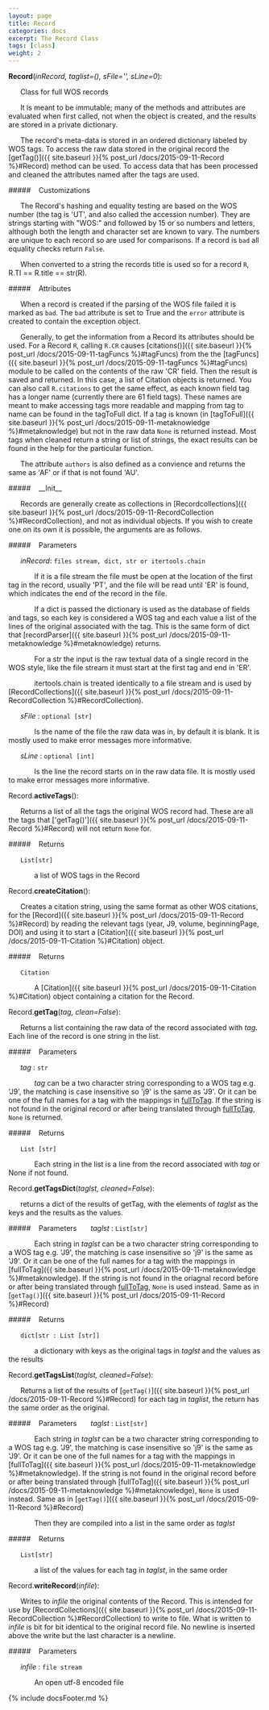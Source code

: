 ```yaml
---
layout: page
title: Record
categories: docs
excerpt: The Record Class
tags: [class]
weight: 2
---
```

<a name="Record"></a>
<a name="Record"></a>**Record**(_inRecord, taglist=(), sFile='', sLine=0_):

&nbsp;&nbsp;&nbsp;&nbsp;&nbsp;&nbsp;Class for full WOS records

&nbsp;&nbsp;&nbsp;&nbsp;&nbsp;&nbsp;It is meant to be immutable; many of the methods and attributes are evaluated when first called, not when the object is created, and the results are stored in a private dictionary.

&nbsp;&nbsp;&nbsp;&nbsp;&nbsp;&nbsp;The record's meta-data is stored in an ordered dictionary labeled by WOS tags. To access the raw data stored in the original record the [getTag()]({{ site.baseurl }}{% post_url /docs/2015-09-11-Record %}#Record) method can be used. To access data that has been processed and cleaned the attributes named after the tags are used.

#####&nbsp;&nbsp;&nbsp; Customizations

&nbsp;&nbsp;&nbsp;&nbsp;&nbsp;&nbsp;The Record's hashing and equality testing are based on the WOS number (the tag is 'UT', and also called the accession number). They are strings starting with "WOS:" and followed by 15 or so numbers and letters, although both the length and character set are known to vary. The numbers are unique to each record so are used for comparisons. If a record is `bad`  all equality checks return `False`.

&nbsp;&nbsp;&nbsp;&nbsp;&nbsp;&nbsp;When converted to a string the records title is used so for a record `R`, R.TI == R.title == str(R).

#####&nbsp;&nbsp;&nbsp; Attributes

&nbsp;&nbsp;&nbsp;&nbsp;&nbsp;&nbsp;When a record is created if the parsing of the WOS file failed it is marked as `bad`. The `bad` attribute is set to True and the `error` attribute is created to contain the exception object.

&nbsp;&nbsp;&nbsp;&nbsp;&nbsp;&nbsp;Generally, to get the information from a Record its attributes should be used. For a Record `R`, calling `R.CR` causes [citations()]({{ site.baseurl }}{% post_url /docs/2015-09-11-tagFuncs %}#tagFuncs) from the the [tagFuncs]({{ site.baseurl }}{% post_url /docs/2015-09-11-tagFuncs %}#tagFuncs) module to be called on the contents of the raw 'CR' field. Then the result is saved and returned. In this case, a list of Citation objects is returned. You can also call `R.citations` to get the same effect, as each known field tag has a longer name (currently there are 61 field tags). These names are meant to make accessing tags more readable and mapping from tag to name can be found in the tagToFull dict. If a tag is known (in [tagToFull]({{ site.baseurl }}{% post_url /docs/2015-09-11-metaknowledge %}#metaknowledge) but not in the raw data `None` is returned instead. Most tags when cleaned return a string or list of strings, the exact results can be found in the help for the particular function.

&nbsp;&nbsp;&nbsp;&nbsp;&nbsp;&nbsp;The attribute `authors` is also defined as a convience and returns the same as 'AF' or if that is not found 'AU'.

#####&nbsp;&nbsp;&nbsp; \_\_Init\_\_

&nbsp;&nbsp;&nbsp;&nbsp;&nbsp;&nbsp;Records are generally create as collections in  [Recordcollections]({{ site.baseurl }}{% post_url /docs/2015-09-11-RecordCollection %}#RecordCollection), and not as individual objects. If you wish to create one on its own it is possible, the arguments are as follows.

#####&nbsp;&nbsp;&nbsp; Parameters

&nbsp;&nbsp;&nbsp;&nbsp;&nbsp;&nbsp;_inRecord_: `files stream, dict, str or itertools.chain`

&nbsp;&nbsp;&nbsp;&nbsp;&nbsp;&nbsp;&nbsp;&nbsp;&nbsp;&nbsp;&nbsp;&nbsp; If it is a file stream the file must be open at the location of the first tag in the record, usually 'PT', and the file will be read until 'ER' is found, which indicates the end of the record in the file.

&nbsp;&nbsp;&nbsp;&nbsp;&nbsp;&nbsp;&nbsp;&nbsp;&nbsp;&nbsp;&nbsp;&nbsp; If a dict is passed the dictionary is used as the database of fields and tags, so each key is considered a WOS tag and each value a list of the lines of the original associated with the tag. This is the same form of dict that [recordParser]({{ site.baseurl }}{% post_url /docs/2015-09-11-metaknowledge %}#metaknowledge) returns.

&nbsp;&nbsp;&nbsp;&nbsp;&nbsp;&nbsp;&nbsp;&nbsp;&nbsp;&nbsp;&nbsp;&nbsp; For a str the input is the raw textual data of a single record in the WOS style, like the file stream it must start at the first tag and end in 'ER'.

&nbsp;&nbsp;&nbsp;&nbsp;&nbsp;&nbsp;&nbsp;&nbsp;&nbsp;&nbsp;&nbsp;&nbsp; itertools.chain is treated identically to a file stream and is used by [RecordCollections]({{ site.baseurl }}{% post_url /docs/2015-09-11-RecordCollection %}#RecordCollection).

&nbsp;&nbsp;&nbsp;&nbsp;&nbsp;&nbsp;_sFile_ : `optional [str]`

&nbsp;&nbsp;&nbsp;&nbsp;&nbsp;&nbsp;&nbsp;&nbsp;&nbsp;&nbsp;&nbsp;&nbsp; Is the name of the file the raw data was in, by default it is blank. It is mostly used to make error messages more informative.

&nbsp;&nbsp;&nbsp;&nbsp;&nbsp;&nbsp;_sLine_ : `optional [int]`

&nbsp;&nbsp;&nbsp;&nbsp;&nbsp;&nbsp;&nbsp;&nbsp;&nbsp;&nbsp;&nbsp;&nbsp; Is the line the record starts on in the raw data file. It is mostly used to make error messages more informative.


<a name="Record.activeTags"></a>Record.**activeTags**():

&nbsp;&nbsp;&nbsp;&nbsp;&nbsp;&nbsp;Returns a list of all the tags the original WOS record had. These are all the tags that ['getTag()']({{ site.baseurl }}{% post_url /docs/2015-09-11-Record %}#Record) will not return `None` for.

#####&nbsp;&nbsp;&nbsp; Returns

&nbsp;&nbsp;&nbsp;&nbsp;&nbsp;&nbsp;`List[str]`

&nbsp;&nbsp;&nbsp;&nbsp;&nbsp;&nbsp;&nbsp;&nbsp;&nbsp;&nbsp;&nbsp;&nbsp; a list of WOS tags in the Record


<a name="Record.createCitation"></a>Record.**createCitation**():

&nbsp;&nbsp;&nbsp;&nbsp;&nbsp;&nbsp;Creates a citation string, using the same format as other WOS citations, for the [Record]({{ site.baseurl }}{% post_url /docs/2015-09-11-Record %}#Record) by reading the relevant tags (year, J9, volume, beginningPage, DOI) and using it to start a [Citation]({{ site.baseurl }}{% post_url /docs/2015-09-11-Citation %}#Citation) object.

#####&nbsp;&nbsp;&nbsp; Returns

&nbsp;&nbsp;&nbsp;&nbsp;&nbsp;&nbsp;`Citation`

&nbsp;&nbsp;&nbsp;&nbsp;&nbsp;&nbsp;&nbsp;&nbsp;&nbsp;&nbsp;&nbsp;&nbsp; A [Citation]({{ site.baseurl }}{% post_url /docs/2015-09-11-Citation %}#Citation) object containing a citation for the Record.


<a name="Record.getTag"></a>Record.**getTag**(_tag, clean=False_):

&nbsp;&nbsp;&nbsp;&nbsp;&nbsp;&nbsp;Returns a list containing the raw data of the record associated with _tag_. Each line of the record is one string in the list.

#####&nbsp;&nbsp;&nbsp; Parameters

&nbsp;&nbsp;&nbsp;&nbsp;&nbsp;&nbsp;_tag_ : `str`

&nbsp;&nbsp;&nbsp;&nbsp;&nbsp;&nbsp;&nbsp;&nbsp;&nbsp;&nbsp;&nbsp;&nbsp; _tag_ can be a two character string corresponding to a WOS tag e.g. 'J9', the matching is case insensitive so 'j9' is the same as 'J9'. Or it can be one of the full names for a tag with the mappings in [fullToTag](#metaknowledge). If the string is not found in the original record or after being translated through [fullToTag](#metaknowledge), `None` is returned.

#####&nbsp;&nbsp;&nbsp; Returns

&nbsp;&nbsp;&nbsp;&nbsp;&nbsp;&nbsp;`List [str]`

&nbsp;&nbsp;&nbsp;&nbsp;&nbsp;&nbsp;&nbsp;&nbsp;&nbsp;&nbsp;&nbsp;&nbsp; Each string in the list is a line from the record associated with _tag_ or None if not found.


<a name="Record.getTagsDict"></a>Record.**getTagsDict**(_taglst, cleaned=False_):

&nbsp;&nbsp;&nbsp;&nbsp;&nbsp;&nbsp;returns a dict of the results of getTag, with the elements of _taglst_ as the keys and the results as the values.

#####&nbsp;&nbsp;&nbsp; Parameters
&nbsp;&nbsp;&nbsp;&nbsp;&nbsp;&nbsp;_taglst_ : `List[str]`

&nbsp;&nbsp;&nbsp;&nbsp;&nbsp;&nbsp;&nbsp;&nbsp;&nbsp;&nbsp;&nbsp;&nbsp; Each string in _taglst_ can be a two character string corresponding to a WOS tag e.g. 'J9', the matching is case insensitive so 'j9' is the same as 'J9'. Or it can be one of the full names for a tag with the mappings in [fullToTag]({{ site.baseurl }}{% post_url /docs/2015-09-11-metaknowledge %}#metaknowledge). If the string is not found in the oriagnal record before or after being translated through [fullToTag](#metaknowledge), `None` is used instead. Same as in [`getTag()`]({{ site.baseurl }}{% post_url /docs/2015-09-11-Record %}#Record)

#####&nbsp;&nbsp;&nbsp; Returns

&nbsp;&nbsp;&nbsp;&nbsp;&nbsp;&nbsp;`dict[str : List [str]]`

&nbsp;&nbsp;&nbsp;&nbsp;&nbsp;&nbsp;&nbsp;&nbsp;&nbsp;&nbsp;&nbsp;&nbsp; a dictionary with keys as the original tags in _taglst_ and the values as the results


<a name="Record.getTagsList"></a>Record.**getTagsList**(_taglst, cleaned=False_):

&nbsp;&nbsp;&nbsp;&nbsp;&nbsp;&nbsp;Returns a list of the results of [`getTag()`]({{ site.baseurl }}{% post_url /docs/2015-09-11-Record %}#Record) for each tag in _taglist_, the return has the same order as the original.

#####&nbsp;&nbsp;&nbsp; Parameters
&nbsp;&nbsp;&nbsp;&nbsp;&nbsp;&nbsp;_taglst_ : `List[str]`

&nbsp;&nbsp;&nbsp;&nbsp;&nbsp;&nbsp;&nbsp;&nbsp;&nbsp;&nbsp;&nbsp;&nbsp; Each string in _taglst_ can be a two character string corresponding to a WOS tag e.g. 'J9', the matching is case insensitive so 'j9' is the same as 'J9'. Or it can be one of the full names for a tag with the mappings in [fullToTag]({{ site.baseurl }}{% post_url /docs/2015-09-11-metaknowledge %}#metaknowledge). If the string is not found in the original record before or after being translated through [fullToTag]({{ site.baseurl }}{% post_url /docs/2015-09-11-metaknowledge %}#metaknowledge), `None` is used instead. Same as in [`getTag()`]({{ site.baseurl }}{% post_url /docs/2015-09-11-Record %}#Record)

&nbsp;&nbsp;&nbsp;&nbsp;&nbsp;&nbsp;&nbsp;&nbsp;&nbsp;&nbsp;&nbsp;&nbsp; Then they are compiled into a list in the same order as _taglst_

#####&nbsp;&nbsp;&nbsp; Returns

&nbsp;&nbsp;&nbsp;&nbsp;&nbsp;&nbsp;`List[str]`

&nbsp;&nbsp;&nbsp;&nbsp;&nbsp;&nbsp;&nbsp;&nbsp;&nbsp;&nbsp;&nbsp;&nbsp; a list of the values for each tag in _taglst_, in the same order


<a name="Record.writeRecord"></a>Record.**writeRecord**(_infile_):

&nbsp;&nbsp;&nbsp;&nbsp;&nbsp;&nbsp;Writes to _infile_ the original contents of the Record. This is intended for use by [RecordCollections]({{ site.baseurl }}{% post_url /docs/2015-09-11-RecordCollection %}#RecordCollection) to write to file. What is written to _infile_ is bit for bit identical to the original record file. No newline is inserted above the write but the last character is a newline.

#####&nbsp;&nbsp;&nbsp; Parameters

&nbsp;&nbsp;&nbsp;&nbsp;&nbsp;&nbsp;_infile_ : `file stream`

&nbsp;&nbsp;&nbsp;&nbsp;&nbsp;&nbsp;&nbsp;&nbsp;&nbsp;&nbsp;&nbsp;&nbsp; An open utf-8 encoded file




{% include docsFooter.md %}